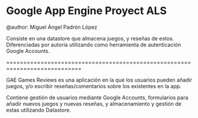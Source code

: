 # Google App Engine Proyect ALS

@author: Miguel Ángel Padrón López

Consiste en una datastore que almacena juegos, y reseñas de estos. Diferenciadas por autoría utilizando como herramienta de autenticación Google Accounts.

============================================================================

GAE Games Reviews es una aplicación en la que los usuarios pueden añadir juegos, y/o escribir reseñas/comentarios sobre los existentes en la app.

Contiene gestión de usuarios mediante Google Accounts, formularios para añadir nuevos juegos y nuevas reseñas, y almacenamiento y gestión de estas utilizando Datastore.
